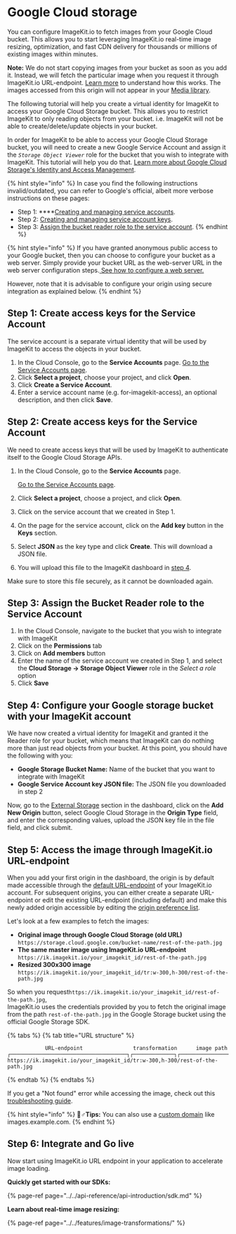 # Google Cloud storage

You can configure ImageKit.io to fetch images from your Google Cloud bucket. This allows you to start leveraging ImageKit.io real-time image resizing, optimization, and fast CDN delivery for thousands or millions of existing images within minutes.

**Note:** We do not start copying images from your bucket as soon as you add it. Instead, we will fetch the particular image when you request it through ImageKit.io URL-endpoint. [Learn more](../how-it-works.md) to understand how this works. The images accessed from this origin will not appear in your [Media library](../../media-library/overview/).

The following tutorial will help you create a virtual identity for ImageKit to access your Google Cloud Storage bucket. This allows you to restrict ImageKit to only reading objects from your bucket. i.e. ImageKit will not be able to create/delete/update objects in your bucket.

In order for ImageKit to be able to access your Google Cloud Storage bucket, you will need to create a new Google Service Account and assign it the _`Storage Object Viewer`_ role for the bucket that you wish to integrate with ImageKit. This tutorial will help you do that. [Learn more about Google Cloud Storage's Identity and Access Management](https://cloud.google.com/storage/docs/access-control/iam).

{% hint style="info" %}
In case you find the following instructions invalid/outdated, you can refer to Google's official, albeit more verbose instructions on these pages:

* Step 1: ****[Creating and managing service accounts](https://cloud.google.com/iam/docs/creating-managing-service-accounts).
* Step 2: [Creating and managing service account keys](https://cloud.google.com/iam/docs/creating-managing-service-account-keys).
* Step 3: [Assign the bucket reader role to the service account](https://cloud.google.com/storage/docs/access-control/using-iam-permissions).
{% endhint %}

{% hint style="info" %}
If you have granted anonymous public access to your Google bucket, then you can choose to configure your bucket as a web server. Simply provide your bucket URL as the web-server URL in the web server configuration steps.[ See how to configure a web server.](https://docs.imagekit.io/integration/configure-origin/web-server-origin)  
  
However, note that it is advisable to configure your origin using secure integration as explained below.
{% endhint %}

## Step 1: Create access keys for the Service Account

The service account is a separate virtual identity that will be used by ImageKit to access the objects in your bucket. 

1. In the Cloud Console, go to the **Service Accounts** page.  [Go to the Service Accounts page](https://console.cloud.google.com/iam-admin/serviceaccounts).
2. Click **Select a project**, choose your project, and click **Open**.
3. Click **Create a Service Account**.
4. Enter a service account name \(e.g. for-imagekit-access\), an optional description, and then click **Save**.

## Step 2: Create access keys for the Service Account

We need to create access keys that will be used by ImageKit to authenticate itself to the Google Cloud Storage APIs.

1. In the Cloud Console, go to the **Service Accounts** page.

   [Go to the Service Accounts page](https://console.cloud.google.com/iam-admin/serviceaccounts).

2. Click **Select a project**, choose a project, and click **Open**.
3. Click on the service account that we created in Step 1.
4. On the page for the service account, click on the **Add key** button in the **Keys** section.
5. Select **JSON** as the key type and click **Create**. This will download a JSON file.
6. You will upload this file to the ImageKit dashboard in [step 4](google-cloud-storage.md#step-4-configure-your-google-storage-bucket-with-your-imagekit-account).

 Make sure to store this file securely, as it cannot be downloaded again.

## Step 3: Assign the Bucket Reader role to the Service Account

1. In the Cloud Console, navigate to the bucket that you wish to integrate with ImageKit
2. Click on the **Permissions** tab
3. Click on **Add members** button
4. Enter the name of the service account we created in Step 1, and select the               **Cloud Storage -&gt; Storage Object Viewer** role in the _Select a role_ option
5. Click **Save**

## Step 4: Configure your Google storage bucket with your ImageKit account

We have now created a virtual identity for ImageKit and granted it the Reader role for your bucket, which means that ImageKit can do nothing more than just read objects from your bucket. At this point, you should have the following with you:

* **Google Storage Bucket Name:** Name of the bucket that you want to integrate with ImageKit
* **Google Service Account key JSON file:** The JSON file you downloaded in step 2

Now, go to the [External Storage](https://imagekit.io/dashboard#external-storage) section in the dashboard, click on the **Add New Origin** button, select Google Cloud Storage in the **Origin Type** field, and enter the corresponding values, upload the JSON key file in the file field, and click submit.

## Step 5: Access the image through ImageKit.io URL-endpoint

When you add your first origin in the dashboard, the origin is by default made accessible through the [default URL-endpoint](../url-endpoints.md#default-url-endpoint) of your ImageKit.io account. For subsequent origins, you can either create a separate URL-endpoint or edit the existing URL-endpoint \(including default\) and make this newly added origin accessible by editing the [origin preference list](../url-endpoints.md#image-origin-preference). 

Let's look at a few examples to fetch the images:

* **Original image through Google Cloud Storage \(old URL\)** `https://storage.cloud.google.com/bucket-name/rest-of-the-path.jpg`
* **The same master image using ImageKit.io URL-endpoint** `https://ik.imagekit.io/your_imagekit_id/rest-of-the-path.jpg`
* **Resized 300x300 image** `https://ik.imagekit.io/your_imagekit_id/tr:w-300,h-300/rest-of-the-path.jpg`

So when you request`https://ik.imagekit.io/your_imagekit_id/rest-of-the-path.jpg`,   
ImageKit.io uses the credentials provided by you to fetch the original image from the path `rest-of-the-path.jpg` in the Google Storage bucket using the official Google Storage SDK.

{% tabs %}
{% tab title="URL structure" %}
```markup
            URL-endpoint                transformation      image path                                    
┌─────────────────────────────────────┐┌─────────────┐┌───────────────────┐
https://ik.imagekit.io/your_imagekit_id/tr:w-300,h-300/rest-of-the-path.jpg
```
{% endtab %}
{% endtabs %}

If you get a "Not found" error while accessing the image, check out this [troubleshooting guide](../404-not-found-error-troubleshooting.md).

{% hint style="info" %}
🧙♂**Tips:** You can also use a [custom domain](../../features/using-custom-domain.md) like images.example.com.
{% endhint %}

## Step 6: Integrate and Go live

Now start using ImageKit.io URL endpoint in your application to accelerate image loading.

**Quickly get started with our SDKs:**

{% page-ref page="../../api-reference/api-introduction/sdk.md" %}

**Learn about real-time image resizing:**

{% page-ref page="../../features/image-transformations/" %}

